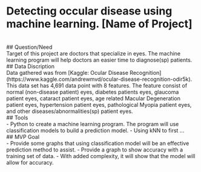 # Detecting occular disease using machine learning. [Name of Project]
<br>
## Question/Need <br>
Target of this project are doctors that specialize in eyes. The machine learning program will help doctors an easier time to diagnose(sp) patients. 
<br>
## Data Discription <br>
Data gathered was from [Kaggle: Ocular Disease Recognition](https://www.kaggle.com/andrewmvd/ocular-disease-recognition-odir5k). 
This data set has 4,691 data point with 8 features. The feature consist of normal (non-disease patient) eyes, diabetes patients eyes, glaucoma patient eyes, cataract patient eyes, age related Macular Degeneration patient eyes, hypertension patient eyes, pathological Myopia patient eyes, and other diseases/abnormalities(sp) patient eyes. 
<br>
## Tools <br>
- Python to create a machine learning program. The program will use classification models to build a prediction model.
- Using kNN to first ... 
<br>
## MVP Goal <br>
- Provide some graphs that using classification model will be an effective prediction method to assist. 
- Provide a graph to show accuracy with a training set of data.
- With added complexity, it will show that the model will allow for accuracy.
